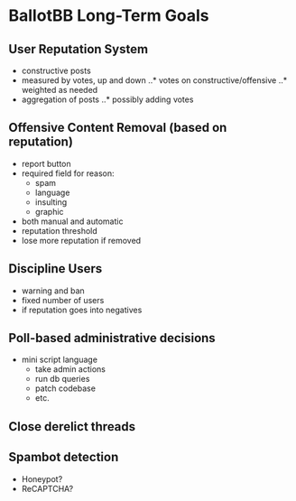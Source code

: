 # BallotBB Long-Term Goals

## User Reputation System

* constructive posts
* measured by votes, up and down
..* votes on constructive/offensive
..* weighted as needed
* aggregation of posts
..* possibly adding votes

## Offensive Content Removal (based on reputation)

* report button
* required field for reason:
  * spam
  * language
  * insulting
  * graphic
* both manual and automatic
* reputation threshold
* lose more reputation if removed

## Discipline Users
* warning and ban
* fixed number of users
* if reputation goes into negatives

## Poll-based administrative decisions
* mini script language
  * take admin actions
  * run db queries
  * patch codebase
  * etc.

## Close derelict threads

## Spambot detection
* Honeypot?
* ReCAPTCHA?
